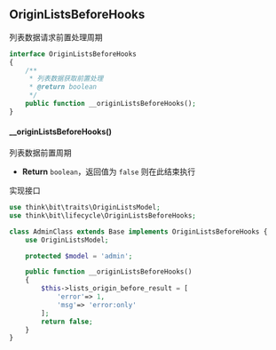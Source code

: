 ## OriginListsBeforeHooks

列表数据请求前置处理周期

```php
interface OriginListsBeforeHooks
{
    /**
     * 列表数据获取前置处理
     * @return boolean
     */
    public function __originListsBeforeHooks();
}
```

#### __originListsBeforeHooks()

列表数据前置周期

- **Return** `boolean`，返回值为 `false` 则在此结束执行

实现接口

```php
use think\bit\traits\OriginListsModel;
use think\bit\lifecycle\OriginListsBeforeHooks;

class AdminClass extends Base implements OriginListsBeforeHooks {
    use OriginListsModel;

    protected $model = 'admin';

    public function __originListsBeforeHooks()
    {
        $this->lists_origin_before_result = [
            'error'=> 1,
            'msg'=> 'error:only'
        ];
        return false;
    }
}
```